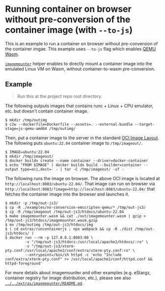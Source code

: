 # Running container on browser without pre-conversion of the container image (with `--to-js`)

This is an example to run a container on browser without pre-conversion of the container imgae.
This example uses `--to-js` flag which enables [QEMU Wasm](https://github.com/ktock/qemu-wasm).

[`imagemounter`](./extras/imagemounter/) helper enables to directly mount a container image into the emulated Linux VM on Wasm, without container-to-wasm pre-conversion.

## Example

> Run this at the project repo root directory.

The following outputs images that contains runc + Linux + CPU emulator, etc. but doesn't contain container image.

```console
$ mkdir /tmp/outimg
$ c2w --dockerfile=Dockerfile --assets=. --external-bundle --target-stage=js-qemu-amd64 /tmp/outimg/
```

Then, put a container image to the server in the standard [OCI Image Layout](https://github.com/opencontainers/image-spec/blob/v1.0.2/image-layout.md).
The following puts `ubuntu:22.04` container image to `/tmp/imageout/`.

```console
$ IMAGE=ubuntu:22.04
$ mkdir /tmp/imageout/
$ docker buildx create --name container --driver=docker-container
$ echo "FROM $IMAGE" | docker buildx build --builder=container --output type=oci,dest=- - | tar -C /tmp/imageout/ -xf -
```

The following runs the image on browser.
The above OCI image is located at `http://localhost:8083/ubuntu-22.04/`.
That image can run on browser via `http://localhost:8083/?image=http://localhost:8083/ubuntu-22.04/` that fetches the container image into the browser and launches it.

```console
$ mkdir -p /tmp/out-js3/
$ cp -R ./examples/no-conversion-emscripten-qemu/* /tmp/out-js3/
$ cp -R /tmp/imageout /tmp/out-js3/htdocs/ubuntu-22.04
$ make imagemounter.wasm && cat ./out/imagemounter.wasm | gzip >  /tmp/out-js3/htdocs/imagemounter.wasm.gzip
$ mv /tmp/outimg /tmp/out-js3/htdocs/img
$ ( cd extras/runcontainerjs ; npx webpack && cp -R ./dist /tmp/out-js3/htdocs/ )
$ docker run --rm -p 127.0.0.1:8083:80 \
         -v "/tmp/out-js3/htdocs:/usr/local/apache2/htdocs/:ro" \
         -v "/tmp/out-js3/xterm-pty.conf:/usr/local/apache2/conf/extra/xterm-pty.conf:ro" \
         --entrypoint=/bin/sh httpd -c 'echo "Include conf/extra/xterm-pty.conf" >> /usr/local/apache2/conf/httpd.conf && httpd-foreground'
```

For more details about imagemounter and other examples (e.g. eStargz, container registry for image distribution, etc.), please see also [`../../extras/imagemounter/README.md`](./../../extras/imagemounter/README.md).
